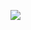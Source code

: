 [![](https://github-readme-stats.vercel.app/api?username=TheSlayer-666)](https://github.com/anuraghazra/github-readme-stats)
